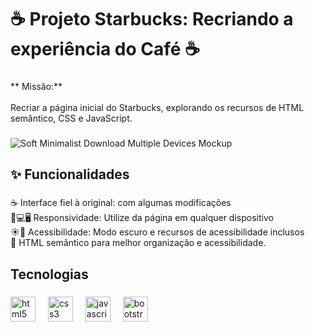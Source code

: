 <h1 align="left">☕️ Projeto Starbucks: Recriando a experiência do Café ☕️</h1>

###

<p align="left">** Missão:**<br><br>Recriar a página inicial do Starbucks, explorando os recursos de HTML semântico, CSS e JavaScript.</p>

###

![Soft Minimalist Download Multiple Devices Mockup](https://github.com/user-attachments/assets/735f9d6d-00db-4e44-a5d8-35b52f75ce5f)

<h2 align="left">✨ Funcionalidades</h2>

###

<p align="left">☕️ Interface fiel à original: com algumas modificações<br>📱💻🖥 Responsividade: Utilize da página em qualquer dispositivo <br>☀🌙 Acessibilidade: Modo escuro e recursos de acessibilidade inclusos <br>📑 HTML semântico para melhor organização e acessibilidade.</p>

###

<h2 align="left">Tecnologias</h2>

###

<div align="left">
  <img src="https://cdn.jsdelivr.net/gh/devicons/devicon/icons/html5/html5-original.svg" height="40" alt="html5 logo"  />
  <img width="12" />
  <img src="https://cdn.jsdelivr.net/gh/devicons/devicon/icons/css3/css3-original.svg" height="40" alt="css3 logo"  />
  <img width="12" />
  <img src="https://cdn.jsdelivr.net/gh/devicons/devicon/icons/javascript/javascript-original.svg" height="40" alt="javascript logo"  />
  <img width="12" />
  <img src="https://cdn.jsdelivr.net/gh/devicons/devicon/icons/bootstrap/bootstrap-original.svg" height="40" alt="bootstrap logo"  />
</div>



###

